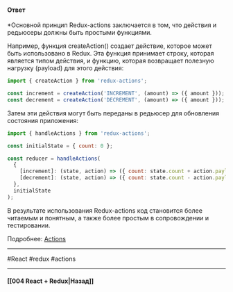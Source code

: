 #### Ответ

*Основной принцип Redux-actions заключается в том, что действия и редьюсеры должны быть простыми функциями. 

Например, функция createAction() создает действие, которое может быть использовано в Redux. Эта функция принимает строку, которая является типом действия, и функцию, которая возвращает полезную нагрузку (payload) для этого действия:

```jsx
import { createAction } from 'redux-actions';

const increment = createAction('INCREMENT', (amount) => ({ amount }));
const decrement = createAction('DECREMENT', (amount) => ({ amount }));

```

Затем эти действия могут быть переданы в редьюсер для обновления состояния приложения:

```jsx
import { handleActions } from 'redux-actions';

const initialState = { count: 0 };

const reducer = handleActions(
  {
    [increment]: (state, action) => ({ count: state.count + action.payload.amount }),
    [decrement]: (state, action) => ({ count: state.count - action.payload.amount })
  },
  initialState
);

```

В результате использования Redux-actions код становится более читаемым и понятным, а также более простым в сопровождении и тестировании.

Подробнее: [Actions](https://rajdee.gitbooks.io/redux-in-russian/content/docs/basics/Actions.html)

____
#React #redux #actions 

____

#### [[004 React + Redux|Назад]]